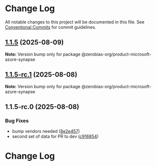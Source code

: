 # Change Log

All notable changes to this project will be documented in this file.
See [Conventional Commits](https://conventionalcommits.org) for commit guidelines.

## [1.1.5](https://github.com/zerobias-org/product/compare/@zerobias-org/product-microsoft-azure-synapse@1.1.5-rc.1...@zerobias-org/product-microsoft-azure-synapse@1.1.5) (2025-08-09)

**Note:** Version bump only for package @zerobias-org/product-microsoft-azure-synapse





## [1.1.5-rc.1](https://github.com/zerobias-org/product/compare/@zerobias-org/product-microsoft-azure-synapse@1.1.5-rc.0...@zerobias-org/product-microsoft-azure-synapse@1.1.5-rc.1) (2025-08-08)

**Note:** Version bump only for package @zerobias-org/product-microsoft-azure-synapse





## 1.1.5-rc.0 (2025-08-08)


### Bug Fixes

* bump vendors needed ([8e2e457](https://github.com/zerobias-org/product/commit/8e2e457e0b5d7141a05e8f2c178bc2854f2b7178))
* second set of data for PR to dev ([c916854](https://github.com/zerobias-org/product/commit/c916854bcf229b1c2042ffdea18472d66a061aaf))





# Change Log
